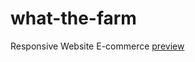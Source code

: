 # what-the-farm
Responsive Website E-commerce
<a href="https://what-the-farm.netlify.app/" target="_blank">preview</a>

